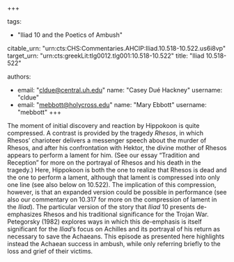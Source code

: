 +++

tags:
- "Iliad 10 and the Poetics of Ambush"

citable_urn: "urn:cts:CHS:Commentaries.AHCIP:Iliad.10.518-10.522.us6i8vp"
target_urn: "urn:cts:greekLit:tlg0012.tlg001:10.518-10.522"
title: "Iliad 10.518-522"

authors:
- email: "cldue@central.uh.edu"
  name: "Casey Dué Hackney"
  username: "cldue"
- email: "mebbott@holycross.edu"
  name: "Mary Ebbott"
  username: "mebbott"
+++

<p>The moment of initial discovery and reaction by Hippokoon is quite compressed. A contrast is provided by the tragedy <em>Rhesos</em>, in which Rhesos’ charioteer delivers a messenger speech about the murder of Rhesos, and after his confrontation with Hektor, the divine mother of Rhesos appears to perform a lament for him. (See our essay “Tradition and Reception” for more on the portrayal of Rhesos and his death in the tragedy.) Here, Hippokoon is both the one to realize that Rhesos is dead and the one to perform a lament, although that lament is compressed into only one line (see also below on 10.522). The implication of this compression, however, is that an expanded version could be possible in performance (see also our commentary on 10.317 for more on the compression of lament in the <em>Iliad</em>). The particular version of the story that <em>Iliad</em> 10 presents de-emphasizes Rhesos and his traditional significance for the Trojan War. Petegorsky (1982) explores ways in which this de-emphasis is itself significant for the <em>Iliad</em>’s focus on Achilles and its portrayal of his return as necessary to save the Achaeans. This episode as presented here highlights instead the Achaean success in ambush, while only referring briefly to the loss and grief of their victims.</p>